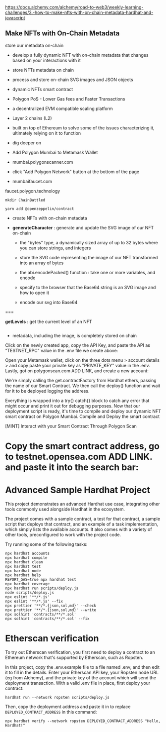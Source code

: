https://docs.alchemy.com/alchemy/road-to-web3/weekly-learning-challenges/3.-how-to-make-nfts-with-on-chain-metadata-hardhat-and-javascript

## Make NFTs with On-Chain Metadata

store our metadata on-chain

- develop a fully dynamic NFT with on-chain metadata that changes based on your interactions with it

- store NFTs metadata on chain

- process and store on-chain SVG images and JSON objects

- dynamic NFTs smart contract

- Polygon PoS - Lower Gas fees and Faster Transactions

- a decentralized EVM compatible scaling platform

- Layer 2 chains (L2)

- built on top of Ethereum to solve some of the issues characterizing it, ultimately relying on it to function

- dig deeper on

- Add Polygon Mumbai to Metamask Wallet

- mumbai.polygonscanner.com

- click "Add Polygon Network" button at the bottom of the page

- mumbaifaucet.com

faucet.polygon.technology

`mkdir ChainBattled`

`yarn add @openzeppelin/contract`

- create NFTs with on-chain metadata

- **generateCharacter** : generate and update the SVG image of our NFT on-chain

  - the "bytes" type, a dynamically sized array of up to 32 bytes where you can store strings, and integers

  - store the SVG code representing the image of our NFT transformed into an array of bytes

  - the abi.encodePacked() function : take one or more variables, and encode

  - specify to the browser that the Base64 string is an SVG image and how to open it

  - encode our svg into Base64

===

**getLevels** : get the current level of an NFT

```js

```

- metadata, including the image, is completely stored on chain

Click on the newly created app, copy the API Key, and paste the API as "TESTNET_RPC" value in the .env file we create above:

Open your Metamask wallet, click on the three dots menu > account details > and copy paste your private key as "PRIVATE_KEY" value in the .env.
Lastly, got on polygonscan.com ADD LINK, and create a new account:

We're simply calling the get.contractFactory from Hardhat ethers, passing the name of our Smart Contract. We then call the deploy() function and wait for it to be deployed logging the address.

Everything is wrapped into a try{} catch{} block to catch any error that might occur and print it out for debugging purposes.
Now that our deployment script is ready, it's time to compile and deploy our dynamic NFT smart contract on Polygon Mumbai.
Compile and Deploy the smart contract

[MINT] Interact with your Smart Contract Through Polygon Scan

Copy the smart contract address, go to testnet.opensea.com ADD LINK. and paste it into the search bar:
​
===

# Advanced Sample Hardhat Project

This project demonstrates an advanced Hardhat use case, integrating other tools commonly used alongside Hardhat in the ecosystem.

The project comes with a sample contract, a test for that contract, a sample script that deploys that contract, and an example of a task implementation, which simply lists the available accounts. It also comes with a variety of other tools, preconfigured to work with the project code.

Try running some of the following tasks:

```shell
npx hardhat accounts
npx hardhat compile
npx hardhat clean
npx hardhat test
npx hardhat node
npx hardhat help
REPORT_GAS=true npx hardhat test
npx hardhat coverage
npx hardhat run scripts/deploy.js
node scripts/deploy.js
npx eslint '**/*.js'
npx eslint '**/*.js' --fix
npx prettier '**/*.{json,sol,md}' --check
npx prettier '**/*.{json,sol,md}' --write
npx solhint 'contracts/**/*.sol'
npx solhint 'contracts/**/*.sol' --fix
```

# Etherscan verification

To try out Etherscan verification, you first need to deploy a contract to an Ethereum network that's supported by Etherscan, such as Ropsten.

In this project, copy the .env.example file to a file named .env, and then edit it to fill in the details. Enter your Etherscan API key, your Ropsten node URL (eg from Alchemy), and the private key of the account which will send the deployment transaction. With a valid .env file in place, first deploy your contract:

```shell
hardhat run --network ropsten scripts/deploy.js
```

Then, copy the deployment address and paste it in to replace `DEPLOYED_CONTRACT_ADDRESS` in this command:

```shell
npx hardhat verify --network ropsten DEPLOYED_CONTRACT_ADDRESS "Hello, Hardhat!"
```
